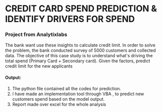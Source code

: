 # CREDIT CARD SPEND PREDICTION & IDENTIFY DRIVERS FOR SPEND 
### Project from Analytixlabs

The bank want use these insights to calculate credit limit. In order to solve the problem, the bank conducted survey of 5000 customers and collected data.
The objective of this case study is to understand what's driving the total spend (Primary Card + Secondary card). Given the factors, predict credit limit for the new applicants

#### Output:
1. The python file contained all the codes for prediction.
2. I have made an implementation tool through VBA , to predict new customers spend based on the model output.
3. Report made over excel for the whole analysis
